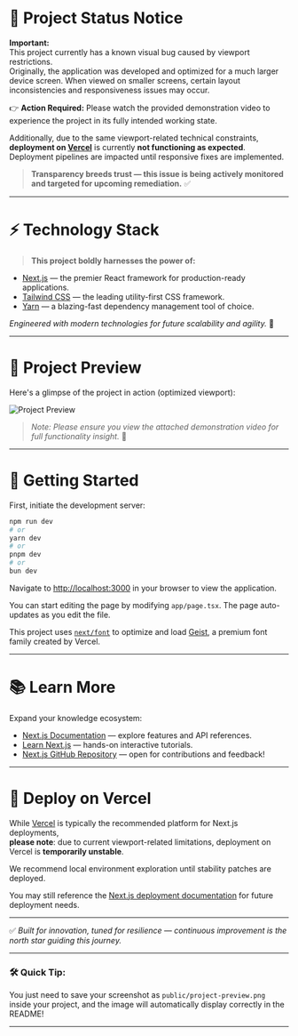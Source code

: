 

# 🚨 Project Status Notice

**Important:**  
This project currently has a known visual bug caused by viewport restrictions.  
Originally, the application was developed and optimized for a much larger device screen. When viewed on smaller screens, certain layout inconsistencies and responsiveness issues may occur.

👉 **Action Required:** Please watch the provided demonstration video to experience the project in its fully intended working state.

Additionally, due to the same viewport-related technical constraints, **deployment on [Vercel](https://vercel.com)** is currently **not functioning as expected**.  
Deployment pipelines are impacted until responsive fixes are implemented.

> **Transparency breeds trust — this issue is being actively monitored and targeted for upcoming remediation.** ✅

---

# ⚡ Technology Stack

> **This project boldly harnesses the power of:**

- [Next.js](https://nextjs.org) — the premier React framework for production-ready applications.
- [Tailwind CSS](https://tailwindcss.com) — the leading utility-first CSS framework.
- [Yarn](https://yarnpkg.com) — a blazing-fast dependency management tool of choice.

*Engineered with modern technologies for future scalability and agility.* 🚀

---

# 📸 Project Preview

Here's a glimpse of the project in action (optimized viewport):

![Project Preview](./public/project-preview.png)

> _Note: Please ensure you view the attached demonstration video for full functionality insight._ 🎥

---

# 🚀 Getting Started

First, initiate the development server:

```bash
npm run dev
# or
yarn dev
# or
pnpm dev
# or
bun dev
```

Navigate to [http://localhost:3000](http://localhost:3000) in your browser to view the application.

You can start editing the page by modifying `app/page.tsx`. The page auto-updates as you edit the file.

This project uses [`next/font`](https://nextjs.org/docs/app/building-your-application/optimizing/fonts) to optimize and load [Geist](https://vercel.com/font), a premium font family created by Vercel.

---

# 📚 Learn More

Expand your knowledge ecosystem:

- [Next.js Documentation](https://nextjs.org/docs) — explore features and API references.
- [Learn Next.js](https://nextjs.org/learn) — hands-on interactive tutorials.
- [Next.js GitHub Repository](https://github.com/vercel/next.js) — open for contributions and feedback!

---

# 🚀 Deploy on Vercel

While [Vercel](https://vercel.com) is typically the recommended platform for Next.js deployments,  
**please note**: due to current viewport-related limitations, deployment on Vercel is **temporarily unstable**.

We recommend local environment exploration until stability patches are deployed.

You may still reference the [Next.js deployment documentation](https://nextjs.org/docs/app/building-your-application/deploying) for future deployment needs.

---

✅ *Built for innovation, tuned for resilience — continuous improvement is the north star guiding this journey.*  

---

### 🛠 Quick Tip:
You just need to save your screenshot as `public/project-preview.png` inside your project, and the image will automatically display correctly in the README!

---
